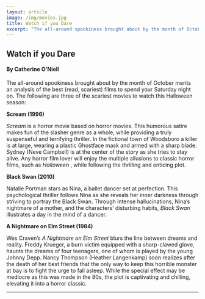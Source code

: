 ```yaml
---
layout: article
image: /img/movies.jpg
title: Watch if you Dare
excerpt: "The all-around spookiness brought about by the month of October merits an analysis of the best (read, scariest) films to spend your Saturday night on."
---
```


<h2>Watch if you Dare</h2>
<h4>By Catherine O'Niell</h4>

The all-around spookiness brought about by the month of October merits an analysis of the best (read, scariest) films to spend your Saturday night on. The following are three of the scariest movies to watch this Halloween season:

<b> Scream (1996) </b>

<i> Scream </i> is a horror movie based on horror movies. This humorous satire makes fun of the slasher genre as a whole, while providing a truly suspenseful and terrifying thriller. In the fictional town of Woodsboro a killer is at large, wearing a plastic Ghostface mask and armed with a sharp blade. Sydney (Neve Campbell) is at the center of the story as she tries to stay alive. Any horror film lover will enjoy the multiple allusions to classic horror films, such as <i> Halloween </i> , while following the thrilling and enticing plot.

<b> Black Swan (2010) </b>

Natalie Portman stars as Nina, a ballet dancer set at perfection. This psychological thriller follows Nina as she reveals her inner darkness through striving to portray the Black Swan. Through intense hallucinations, Nina’s nightmare of a mother, and the characters’ disturbing habits, <i> Black Swan </i> illustrates a day in the mind of a dancer.   

<b> A Nightmare on Elm Street (1984) </b>

Wes Craven’s <i> A Nightmare on Elm Street </i> blurs the line between dreams and reality. Freddy Krueger, a burn victim equipped with a sharp-clawed glove, haunts the dreams of four teenagers, one of whom is played by the young Johnny Depp. Nancy Thompson (Heather Langenkamp) soon realizes after the death of her best friends that the only way to keep this horrible monster at bay is to fight the urge to fall asleep. While the special effect may be mediocre as this was made in the 80s, the plot is captivating and chilling, elevating it into a horror classic. 

<hr style="border-color:#7D7D7D;height:0.5px;">
